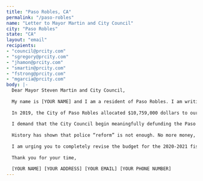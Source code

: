 ```yaml
---
title: "Paso Robles, CA"
permalink: "/paso-robles"
name: "Letter to Mayor Martin and City Council"
city: "Paso Robles"
state: "CA"
layout: "email"
recipients:
- "council@prcity.com"
- "sgregory@prcity.com"
- "jhamon@prcity.com"
- "smartin@prcity.com"
- "fstrong@prcity.com"
- "mgarcia@prcity.com"
body: |-
  Dear Mayor Steven Martin and City Council,
  
  My name is [YOUR NAME] and I am a resident of Paso Robles. I am writing to demand that the Paso Robles City Council adopt a city budget that prioritizes community well-being, and redirects funding away from the police.
  
  In 2019, the City of Paso Robles allocated $10,759,000 dollars to our police system, an inordinate 28% of our total budget. This is compared to just 18% of the budget, $6,598,900, allocated towards community development, with only no money towards affordable housing development. Next year, the city estimates that there will be deficits as a result of the pandemic. The city may recoup these funds by decreasing the police budget.
  
  I demand that the City Council begin meaningfully defunding the Paso Robles Police Department and re-allocate those funds to programs proven to more effectively promote a safe and equitable community. We need funding for community-based mental health services, substance abuse treatment services, affordable housing programs, not police. I demand a budget that reflects the actual needs of Paso Roble residents.
  
  History has shown that police “reform” is not enough. No more money, and more importantly, no more lives must be lost to police. We must take a hard look at the way the current system in place fails to serve-and in fact actively harms-our community, and come together to reimagine the role of police in our city.
  
  I am urging you to completely revise the budget for the 2020-2021 fiscal year, and to invest in the people, not the police.
  
  Thank you for your time,
  
  [YOUR NAME] [YOUR ADDRESS] [YOUR EMAIL] [YOUR PHONE NUMBER]
---
```


